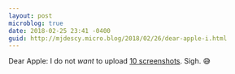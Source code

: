```yaml
---
layout: post
microblog: true
date: 2018-02-25 23:41 -0400
guid: http://mjdescy.micro.blog/2018/02/26/dear-apple-i.html
---
```

Dear Apple: I do not _want_ to upload [10 screenshots](https://developer.apple.com/news/?id=02212018a). Sigh. 😅
